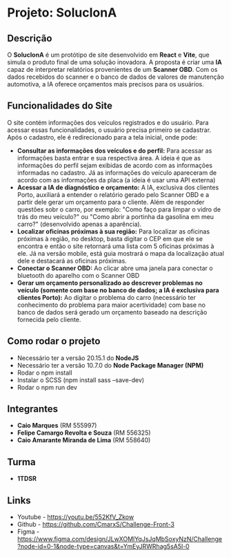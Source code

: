 # **Projeto: SolucIonA**

## **Descrição**
O **SolucIonA** é um protótipo de site desenvolvido em **React** e **Vite**, que simula o produto final de uma solução inovadora. A proposta é criar uma **IA** capaz de interpretar relatórios provenientes de um **Scanner OBD**. Com os dados recebidos do scanner e o banco de dados de valores de manutenção automotiva, a IA oferece orçamentos mais precisos para os usuários.

## **Funcionalidades do Site**
O site contém informações dos veículos registrados e do usuário. Para acessar essas funcionalidades, o usuário precisa primeiro se cadastrar. Após o cadastro, ele é redirecionado para a tela inicial, onde pode:

- **Consultar as informações dos veículos e do perfil:**
  Para acessar as informações basta entrar e sua respectiva área. A ideia é que as informações do perfil sejam exibidas de acordo com as informações informadas no cadastro. Já as informações do veículo apareceram de acordo com as informações da placa (a ideia é usar uma API externa)
- **Acessar a IA de diagnóstico e orçamento:**
  A IA, exclusiva dos clientes Porto, auxiliará a entender o relatório gerado pelo Scanner OBD e a partir dele gerar um orçamento para o cliente. Além de responder questões sobr o carro, por exemplo: "Como faço para limpar o vidro de trás do meu veículo?" ou "Como abrir a portinha da gasolina em meu carro?" (desenvolvido apenas a aparência).
- **Localizar oficinas próximas à sua região:**
  Para localizar as oficinas próximas à região, no desktop, basta digitar o CEP em que ele se encontra e então o site retornará uma lista com 5 oficinas próximas à ele. Já na versão mobile, está guia mostrará o mapa da localização atual dele e destacará as oficinas próximas.
- **Conectar o Scanner OBD:**
  Ao clicar abre uma janela para conectar o bluetooth do aparelho com o Scanner OBD
- **Gerar um orçamento personalizado ao descrever problemas no veículo (somente com base no banco de dados; a IA é exclusiva para clientes Porto):**
  Ao digitar o problema do carro (necessário ter conhecimento do problema para maior acertividade) com base no banco de dados será gerado um orçamento baseado na descrição fornecida pelo cliente.

## **Como rodar o projeto**
- Necessário ter a versão 20.15.1 do **NodeJS**
- Necessário ter a versão 10.7.0 do **Node Package Manager (NPM)**
- Rodar o npm install
- Instalar o SCSS (npm install sass –save-dev)
- Rodar o npm run dev

## **Integrantes**
- **Caio Marques** (RM 555997)
- **Felipe Camargo Revolta e Souza** (RM 556325)
- **Caio Amarante Miranda de Lima** (RM 558640)

## **Turma**
- **1TDSR**

## **Links**
- Youtube - https://youtu.be/552KfV_Zkow
- Github - https://github.com/CmarxS/Challenge-Front-3
- Figma - https://www.figma.com/design/JLwXOMlYqJsJqMbSoxyNzN/Challenge?node-id=0-1&node-type=canvas&t=YmEyJRWRhag5sA5l-0
